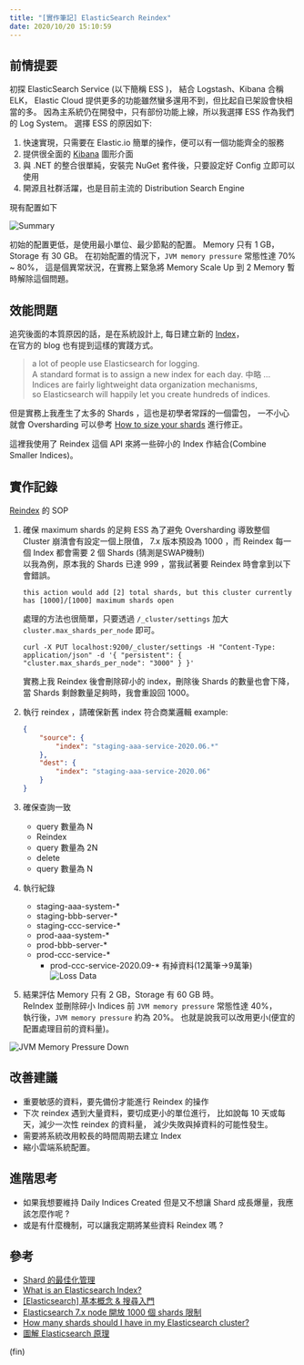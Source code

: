 ```yaml
---
title: "[實作筆記] ElasticSearch Reindex"
date: 2020/10/20 15:10:59
---
```


## 前情提要

初探 ElasticSearch Service (以下簡稱 ESS )，
結合 Logstash、Kibana 合稱 ELK，
Elastic Cloud 提供更多的功能雖然蠻多還用不到，但比起自已架設會快相當的多。
因為主系統仍在開發中，只有部份功能上線，所以我選擇 ESS 作為我們的 Log System。
選擇 ESS 的原因如下:

1. 快速實現，只需要在 Elastic.io 簡單的操作，便可以有一個功能齊全的服務
2. 提供很全面的 [Kibana](https://www.elastic.co/kibana) 圖形介面
3. 與 .NET 的整合很單純，安裝完 NuGet 套件後，只要設定好 Config 立即可以使用
4. 開源且社群活躍，也是目前主流的 Distribution Search Engine

現有配置如下

![Summary](/images/2020/10/ess_reindex/Summary.jpg)

初始的配置更低，是使用最小單位、最少節點的配置。
Memory 只有 1 GB，Storage 有 30 GB。
在初始配置的情況下，`JVM memory pressure` 常態性達 70% ~ 80%，
這是個異常狀況，在實務上緊急將 Memory Scale Up 到 2 Memory 暫時解除這個問題。

## 效能問題

追究後面的本質原因的話，是在系統設計上, 每日建立新的 [Index](https://www.elastic.co/blog/what-is-an-elasticsearch-index)，  
在官方的 blog 也有提到這樣的實踐方式。

> a lot of people use Elasticsearch for logging.  
> A standard format is to assign a new index for each day.
> 中略 ...  
> Indices are fairly lightweight data organization mechanisms,  
> so Elasticsearch will happily let you create hundreds of indices.

但是實務上我產生了太多的 Shards ，這也是初學者常踩的一個雷包，
一不小心就會 Oversharding 可以參考 [How to size your shards](`https://www.elastic.co/guide/en/elasticsearch/reference/current/size-your-shards.html#fix-an-oversharded-cluster`) 進行修正。

這裡我使用了 Reindex 這個 API 來將一些碎小的 Index 作結合(Combine Smaller Indices)。

## 實作記錄

[Reindex](https://www.elastic.co/guide/en/elasticsearch/reference/current/docs-reindex.html) 的 SOP

1. 確保 maximum shards 的足夠
   ESS 為了避免 Oversharding 導致整個 Cluster 崩潰會有設定一個上限值，
   7.x 版本預設為 1000 ，而 Reindex 每一個 Index 都會需要 2 個 Shards (猜測是SWAP機制)  
   以我為例，原本我的 Shards 已達 999 ，當我試著要 Reindex 時會拿到以下會錯誤。

   `this action would add [2] total shards, but this cluster currently has [1000]/[1000] maximum shards open`

    處理的方法也很簡單，只要透過 `/_cluster/settings` 加大 `cluster.max_shards_per_node` 即可。

    ```shell
    curl -X PUT localhost:9200/_cluster/settings -H "Content-Type: application/json" -d '{ "persistent": { "cluster.max_shards_per_node": "3000" } }'
    ```

    實務上我 Reindex 後會刪除碎小的 index，刪除後 Shards 的數量也會下降，  
    當 Shards 剩餘數量足夠時，我會重設回 1000。

2. 執行 reindex ，請確保新舊 index 符合商業邏輯
    example:

    ```json
    {
        "source": {
            "index": "staging-aaa-service-2020.06.*"
        },
        "dest": {
            "index": "staging-aaa-service-2020.06"
        }
    }
    ```

3. 確保查詢一致
   - query 數量為 N
   - Reindex  
   - query 數量為 2N
   - delete
   - query 數量為 N

4. 執行紀錄
   - staging-aaa-system-*
   - staging-bbb-server-*
   - staging-ccc-service-*
   - prod-aaa-system-*
   - prod-bbb-server-*
   - prod-ccc-service-*
     - prod-ccc-service-2020.09-* 有掉資料(12萬筆→9萬筆)  
![Loss Data](/images/2020/10/ess_reindex/loss_data.jpg)

5. 結果評估
Memory 只有 2 GB，Storage 有 60 GB 時。  
ReIndex 並刪除碎小 Indices 前 `JVM memory pressure` 常態性達 40%，  
執行後，`JVM memory pressure` 約為 20%。
也就是說我可以改用更小(便宜的配置處理目前的資料量)。

![JVM Memory Pressure Down](/images/2020/10/ess_reindex/jvm_pressure_down.jpg)

## 改善建議

- 重要敏感的資料，要先備份才能進行 Reindex 的操作
- 下次 reindex 遇到大量資料，要切成更小的單位進行，
  比如說每 10 天或每天，減少一次性 reindex 的資料量，
  減少失敗與掉資料的可能性發生。
- 需要將系統改用較長的時間周期去建立 Index  
- 縮小雲端系統配置。

## 進階思考

- 如果我想要維持 Daily Indices Created 但是又不想讓 Shard 成長爆量，我應該怎麼作呢 ?
- 或是有什麼機制，可以讓我定期將某些資料 Reindex 嗎 ?

## 參考

- [Shard 的最佳化管理](https://ithelp.ithome.com.tw/articles/10253348)
- [What is an Elasticsearch Index?](https://www.elastic.co/blog/what-is-an-elasticsearch-index)
- [[Elasticsearch] 基本概念 & 搜尋入門](https://godleon.github.io/blog/Elasticsearch/Elasticsearch-getting-started/)
- [Elasticsearch 7.x node 開放 1000 個 shards 限制](https://shazi.info/elasticsearch-7-x-node-%E9%96%8B%E6%94%BE-1000-%E5%80%8B-shards-%E9%99%90%E5%88%B6/)
- [How many shards should I have in my Elasticsearch cluster?](https://www.elastic.co/blog/how-many-shards-should-i-have-in-my-elasticsearch-cluster)
- [圖解 Elasticsearch 原理](https://juejin.im/entry/6844903715468492813)

(fin)
